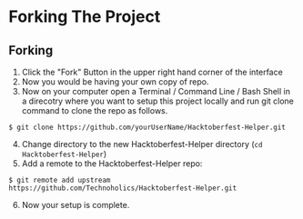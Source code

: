 # Forking The Project

## Forking

1. Click the "Fork" Button in the upper right hand corner of the interface
2. Now you would be having your own copy of repo.
3. Now on your computer open a Terminal / Command Line / Bash Shell in a direcotry where you want to setup this project locally and run git clone command to clone the repo as follows.
```shell
$ git clone https://github.com/yourUserName/Hacktoberfest-Helper.git
```
4. Change directory to the new Hacktoberfest-Helper directory (`cd Hacktoberfest-Helper`)
5. Add a remote to the Hacktoberfest-Helper repo:
```shell
$ git remote add upstream https://github.com/Technoholics/Hacktoberfest-Helper.git
```
6. Now your setup is complete.